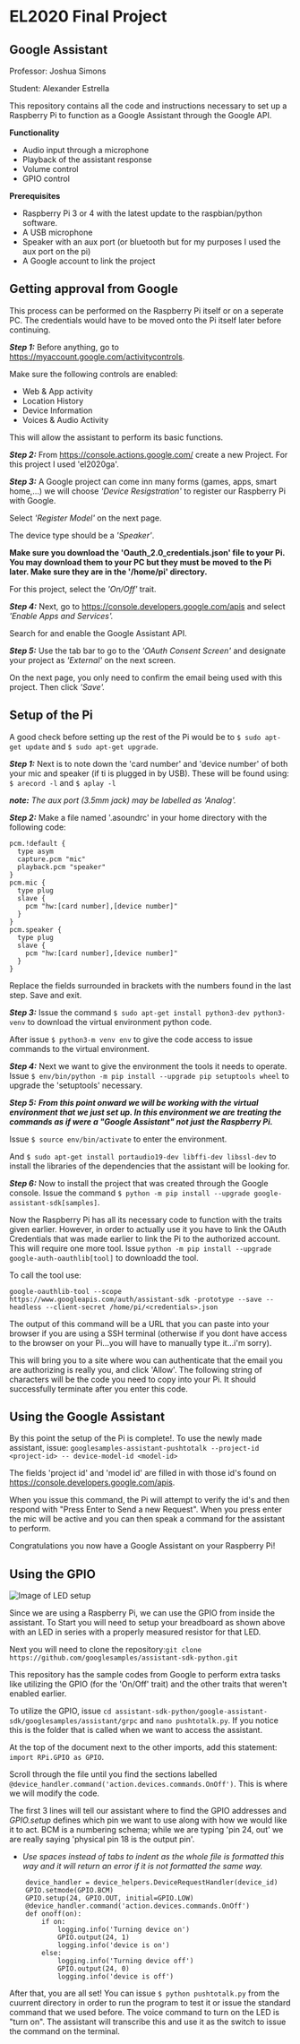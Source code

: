 # EL2020 Final Project
## Google Assistant ##

Professor: Joshua Simons

Student: Alexander Estrella

This repository contains all the code and instructions necessary to set up a Raspberry Pi to function as a Google Assistant through the Google API.

**Functionality**
- Audio input through a microphone
- Playback of the assistant response 
- Volume control
- GPIO control

**Prerequisites**
- Raspberry Pi 3 or 4 with the latest update to the raspbian/python software.
- A USB microphone
- Speaker with an aux port (or bluetooth but for my purposes I used the aux port on the pi)
- A Google account to link the project

## Getting approval from Google ##
This process can be performed on the Raspberry Pi itself or on a seperate PC. The credentials would have to be moved onto the Pi itself later before continuing.

***Step 1:*** Before anything, go to https://myaccount.google.com/activitycontrols.

Make sure the following controls are enabled:
- Web & App activity
- Location History
- Device Information
- Voices & Audio Activity

This will allow the assistant to perform its basic functions. 

***Step 2:*** From https://console.actions.google.com/ create a new Project. For this project I used 'el2020ga'.

***Step 3:*** A Google project can come inn many forms (games, apps, smart home,...) we will choose *'Device Resigstration'* to register our Raspberry Pi with Google. 

Select *'Register Model'* on the next page. 

The device type should be a *'Speaker'*.

**Make sure you download the 'Oauth_2.0_credentials.json' file to your Pi. You may download them to your PC but they must be moved to the Pi later. Make sure they are in the '/home/pi' directory.** 

For this project, select the *'On/Off'* trait.

***Step 4:*** Next, go to https://console.developers.google.com/apis and select *'Enable Apps and Services'.*

Search for and enable the Google Assistant API.

***Step 5:***   Use the tab bar to go to the *'OAuth Consent Screen'* and designate your project as *'External'* on the next screen.

On the next page, you only need to confirm the email being used with this project. Then click *'Save'.* 

## Setup of the Pi ##
A good check before setting up the rest of the Pi would be to `$ sudo apt-get update` and `$ sudo apt-get upgrade`.

***Step 1:*** Next is to note down the 'card number' and 'device number' of both your mic and speaker (if ti is plugged in by USB). These will be found using: `$ arecord -l` and `$ aplay -l`

_**note:** The aux port (3.5mm jack) may be labelled as 'Analog'._

***Step 2:*** Make a file named '.asoundrc' in your home directory with the following code:
```
pcm.!default {
  type asym
  capture.pcm "mic"
  playback.pcm "speaker"
}
pcm.mic {
  type plug
  slave {
    pcm "hw:[card number],[device number]"
  }
}
pcm.speaker {
  type plug
  slave {
    pcm "hw:[card number],[device number]"
  }
}
```
Replace the fields surrounded in brackets with the numbers found in the last step.
Save and exit.

***Step 3:*** Issue the command `$ sudo apt-get install python3-dev python3-venv` to download the virtual environment python code. 

After issue `$ python3-m venv env` to give the code access to issue commands to the virtual environment.

***Step 4:*** Next we want to give the environment the tools it needs to operate. Issue `$ env/bin/python -m pip install --upgrade pip setuptools wheel` to upgrade the 'setuptools' necessary.

***Step 5:***
__*From this point onward we will be working with the virtual environment that we just set up. In this environment we are treating the commands as if were a "Google Assistant" not just the Raspberry Pi.*__

Issue `$ source env/bin/activate` to enter the environment.

And `$ sudo apt-get install portaudio19-dev libffi-dev libssl-dev` to install  the libraries of the dependencies that the assistant will be looking for.

***Step 6:*** Now to install the project that was created through the Google console. Issue the command `$ python -m pip install --upgrade google-assistant-sdk[samples]`.

Now the Raspberry Pi has all its necessary code to function with the traits given earlier. However, in order to actually use it you have to link the OAuth Credentials that was made earlier to link the Pi to the authorized account. This will require one more tool. Issue `python -m pip install --upgrade google-auth-oauthlib[tool]` to downloadd the tool.

To call the tool use:

`google-oauthlib-tool --scope https://www.googleapis.com/auth/assistant-sdk -prototype --save --headless --client-secret /home/pi/<credentials>.json`

The output of this command will be a URL that you can paste into your browser if you are using a SSH terminal (otherwise if you dont have access to the browser on your Pi...you will have to manually type it...i'm sorry).

This will bring you to a site where wou can authenticate that the email you are authorizing is really you, and click 'Allow'. The following string of characters will be the code you need to copy into your Pi. It should successfully terminate after you enter this code.

## Using the Google Assistant ##
By this point the setup of the Pi is complete!. To use the newly made assistant, issue:
`googlesamples-assistant-pushtotalk --project-id <project-id> -- device-model-id <model-id>`

The fields 'project id' and 'model id' are filled in with those id's found on https://console.developers.google.com/apis.

When you issue this command, the Pi will attempt to verify the id's and then respond with "Press Enter to Send a new Request". When you press enter the mic will be active and you can then speak a command for the assistant to perform.

Congratulations you now have a Google Assistant on your Raspberry Pi!

## Using the GPIO ##
![Image of LED setup](https://developers.google.com/assistant/sdk/images/rpi3_schematics.png)

Since we are using a Raspberry Pi, we can use the GPIO from inside the assistant. To Start you will need to setup your breadboard as shown above with an LED in series with a properly measured resistor for that LED.

Next you will need to clone the repository:`git clone https://github.com/googlesamples/assistant-sdk-python.git`

This repository has the sample codes from Google to perform extra tasks like utilizing the GPIO (for the 'On/Off' trait) and the other traits that weren't enabled earlier.

To utilize the GPIO, issue `cd assistant-sdk-python/google-assistant-sdk/googlesamples/assistant/grpc` and `nano pushtotalk.py`. If you notice this is the folder that is called when we want to access the assistant. 

At the top of the document next to the other imports, add this statement:
`import RPi.GPIO as GPIO`.

Scroll through the file until you find the sections labelled `@device_handler.command('action.devices.commands.OnOff')`. This is where we will modify the code.

The first 3 lines will tell our assistant where to find the GPIO addresses and *GPIO.setup*  defines which pin we want to use along with how we would like it to act. BCM is a numbering schema; while we are typing 'pin 24, out' we are really saying 'physical pin 18 is the output pin'.

* *Use spaces instead of tabs to indent as the whole file is formatted this way and it will return an error if it is not formatted the same way.*

```
    device_handler = device_helpers.DeviceRequestHandler(device_id)
    GPIO.setmode(GPIO.BCM)
    GPIO.setup(24, GPIO.OUT, initial=GPIO.LOW)
    @device_handler.command('action.devices.commands.OnOff')
    def onoff(on):
        if on:
            logging.info('Turning device on')
            GPIO.output(24, 1)
            logging.info('device is on')
        else:
            logging.info('Turning device off')
            GPIO.output(24, 0)
            logging.info('device is off')
```

After that, you are all set! You can issue `$ python pushtotalk.py` from the cuurrent directory in order to run the program to test it or issue the standard command that we used before. The voice command to turn on the LED is "turn on". The assistant will transcribe this and use it as the switch to issue the command on the terminal.








































